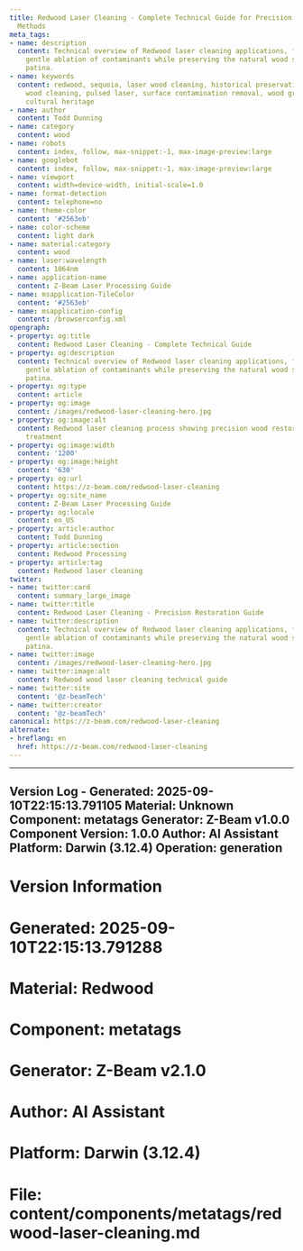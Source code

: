 ```yaml
---
title: Redwood Laser Cleaning - Complete Technical Guide for Precision Wood Restoration
  Methods
meta_tags:
- name: description
  content: Technical overview of Redwood laser cleaning applications, focusing on
    gentle ablation of contaminants while preserving the natural wood structure and
    patina.
- name: keywords
  content: redwood, sequoia, laser wood cleaning, historical preservation, non-contact
    wood cleaning, pulsed laser, surface contamination removal, wood grain preservation,
    cultural heritage
- name: author
  content: Todd Dunning
- name: category
  content: wood
- name: robots
  content: index, follow, max-snippet:-1, max-image-preview:large
- name: googlebot
  content: index, follow, max-snippet:-1, max-image-preview:large
- name: viewport
  content: width=device-width, initial-scale=1.0
- name: format-detection
  content: telephone=no
- name: theme-color
  content: '#2563eb'
- name: color-scheme
  content: light dark
- name: material:category
  content: wood
- name: laser:wavelength
  content: 1064nm
- name: application-name
  content: Z-Beam Laser Processing Guide
- name: msapplication-TileColor
  content: '#2563eb'
- name: msapplication-config
  content: /browserconfig.xml
opengraph:
- property: og:title
  content: Redwood Laser Cleaning - Complete Technical Guide
- property: og:description
  content: Technical overview of Redwood laser cleaning applications, focusing on
    gentle ablation of contaminants while preserving the natural wood structure and
    patina.
- property: og:type
  content: article
- property: og:image
  content: /images/redwood-laser-cleaning-hero.jpg
- property: og:image:alt
  content: Redwood laser cleaning process showing precision wood restoration and surface
    treatment
- property: og:image:width
  content: '1200'
- property: og:image:height
  content: '630'
- property: og:url
  content: https://z-beam.com/redwood-laser-cleaning
- property: og:site_name
  content: Z-Beam Laser Processing Guide
- property: og:locale
  content: en_US
- property: article:author
  content: Todd Dunning
- property: article:section
  content: Redwood Processing
- property: article:tag
  content: Redwood laser cleaning
twitter:
- name: twitter:card
  content: summary_large_image
- name: twitter:title
  content: Redwood Laser Cleaning - Precision Restoration Guide
- name: twitter:description
  content: Technical overview of Redwood laser cleaning applications, focusing on
    gentle ablation of contaminants while preserving the natural wood structure and
    patina.
- name: twitter:image
  content: /images/redwood-laser-cleaning-hero.jpg
- name: twitter:image:alt
  content: Redwood wood laser cleaning technical guide
- name: twitter:site
  content: '@z-beamTech'
- name: twitter:creator
  content: '@z-beamTech'
canonical: https://z-beam.com/redwood-laser-cleaning
alternate:
- hreflang: en
  href: https://z-beam.com/redwood-laser-cleaning
---
```


---
Version Log - Generated: 2025-09-10T22:15:13.791105
Material: Unknown
Component: metatags
Generator: Z-Beam v1.0.0
Component Version: 1.0.0
Author: AI Assistant
Platform: Darwin (3.12.4)
Operation: generation
---

# Version Information
# Generated: 2025-09-10T22:15:13.791288
# Material: Redwood
# Component: metatags
# Generator: Z-Beam v2.1.0
# Author: AI Assistant
# Platform: Darwin (3.12.4)
# File: content/components/metatags/redwood-laser-cleaning.md